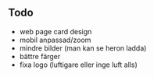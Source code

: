 ## Todo

- web page card design
- mobil anpassad/zoom
- mindre bilder (man kan se heron ladda)
- bättre färger
- fixa logo (luftigare eller inge luft alls)
